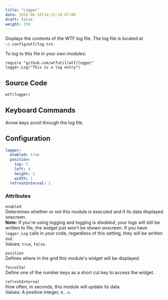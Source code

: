 ```yaml
---
title: "Logger"
date: 2018-06-16T14:22:18-07:00
draft: false
weight: 150
---
```


Displays the contents of the WTF log file. The log file is located at `~/.config/wtf/log.txt`.

To log to this file in your own modules:

```golang
require "github.com/wtfutil/wtf/logger"
logger.Log("This is a log entry")
```

## Source Code

```bash
wtf/logger/
```

## Keyboard Commands

Arrow keys scroll through the log file.

## Configuration

```yaml
logger:
  enabled: true
  position:
    top: 5
    left: 4
    height: 2
    width: 1
  refreshInterval: 1
```

### Attributes

`enabled` <br />
Determines whether or not this module is executed and if its data displayed onscreen. <br />
**Note:** If you're using logging and logging is _disabled_, your logs
will still be written to file, the widget just won't be shown onscreen.
If you have `logger.Log` calls in your code, regardless of this setting,
they will be written out. <br />
Values: `true`, `false`.

`position` <br />
Defines where in the grid this module's widget will be displayed. <br />

`focusChar` <br />
Define one of the number keys as a short cut key to access the widget. <br />

`refreshInterval` <br />
How often, in seconds, this module will update its data. <br />
Values: A positive integer, `0..n`.
